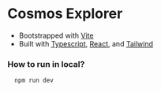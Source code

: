 # Cosmos Explorer

- Bootstrapped with [Vite](https://vitejs.dev/)
- Built with [Typescript](https://typescriptlang.org/), [React](https://react.dev/), and [Tailwind](https://tailwindcss.com/)

### How to run in local?
```
  npm run dev
```
